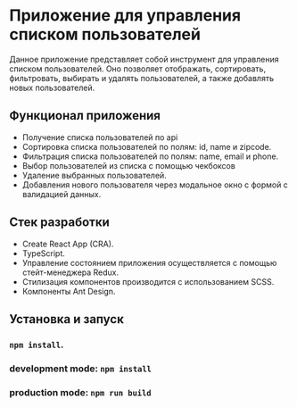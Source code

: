 # Приложение для управления списком пользователей

Данное приложение представляет собой инструмент для управления списком пользователей. Оно позволяет отображать, сортировать, фильтровать, выбирать и удалять пользователей, а также добавлять новых пользователей.

## Функционал приложения

- Получение списка пользователей по api
- Сортировка списка пользователей по полям: id, name и zipcode.
- Фильтрация списка пользователей по полям: name, email и phone.
- Выбор пользователей из списка с помощью чекбоксов
- Удаление выбранных пользователей.
- Добавления нового пользователя через модальное окно с формой с валидацией данных.

## Стек разработки

- Create React App (CRA).
- TypeScript.
- Управление состоянием приложения осуществляется с помощью стейт-менеджера Redux.
- Стилизация компонентов производится с использованием SCSS.
- Компоненты Ant Design.

## Установка и запуск

### `npm install`.

### development mode: `npm install`

### production mode: `npm run build`
